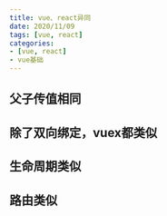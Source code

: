 ```yaml
---
title: vue、react异同
date: 2020/11/09
tags: [vue, react]
categories: 
- [vue, react]
- vue基础
---
```


## 父子传值相同
## 除了双向绑定，vuex都类似
## 生命周期类似
## 路由类似